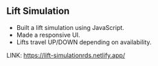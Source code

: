 ## Lift Simulation

- Built a lift simulation using JavaScript.
- Made a responsive UI.
- Lifts travel UP/DOWN depending on availability.

LINK: https://lift-simulationrds.netlify.app/


  
